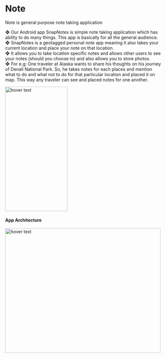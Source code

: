 # Note
Note is general purpose note taking application

❖ Our Android app SnapNotes is simple note taking application which has ability to do many things. This app is basically for all the general audience.<br>
❖ SnapNotes is a geotagged personal note app meaning it also takes your current location and place your note on that location.<br>
❖ It allows you to take location specific notes and allows other users to see your notes (should you choose to) and also allows you to store photos.<br>
❖ For e.g: One traveler at Alaska wants to share his thoughts on his journey of Denali National Park. So, he takes notes for each places and mention what to do and what not to do for that particular location and placed it on map. This way any traveler can see and placed notes for one another.
<p align="left">
  <img src="https://user-images.githubusercontent.com/9878547/50550987-ddc1b800-0c2e-11e9-9c15-9a7b57b657ae.gif" height="400" width="200" title="hover text">
</p>

<h4 align="left">App Architecture</h4>
<p align="left">
  <img src="https://user-images.githubusercontent.com/17268094/50550875-87537a00-0c2c-11e9-8642-d6b98af4ab7e.jpeg" height="400" width="500" title="hover text">
</p>
